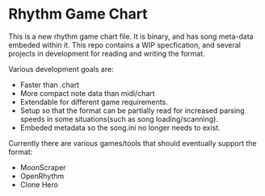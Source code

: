 Rhythm Game Chart
=================

This is a new rhythm game chart file. It is binary, and has song meta-data embeded within it. This repo contains a WIP specfication, and several projects in development for reading and writing the format.

Various development goals are:

- Faster than .chart
- More compact note data than midi/chart
- Extendable for different game requirements.
- Setup so that the format can be partially read for increased parsing speeds in some situations(such as song loading/scanning).
- Embeded metadata so the song.ini no longer needs to exist.


Currently there are various games/tools that should eventually support the format:

 - MoonScraper
 - OpenRhythm
 - Clone Hero